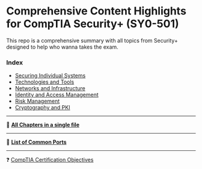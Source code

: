 # Comprehensive Content Highlights for CompTIA Security+ (SY0-501) 
This repo is a comprehensive summary with all topics from Security+ designed to help who wanna takes the exam.

### **Index**
* [Securing Individual Systems](https://github.com/Samsar4/SecurityPlus-ExamNotes/blob/master/1-Securing-Individual-Systems.md)
* [Technologies and Tools](https://github.com/Samsar4/SecurityPlus-ExamNotes/blob/master/2-Tools.md)
* [Networks and Infrastructure](https://github.com/Samsar4/SecurityPlus-ExamNotes/blob/master/3-Networks-and-Infrastructure.md)
* [Identity and Access Management](https://github.com/Samsar4/SecurityPlus-ExamNotes/blob/master/4-Identity-and-Access-Management.md)
* [Risk Management](https://github.com/Samsar4/SecurityPlus-ExamNotes/blob/master/5-Risk-Management.md)
* [Cryptography and PKI](https://github.com/Samsar4/SecurityPlus-ExamNotes/blob/master/6-Cryptography-and-PKI.md)
***
📓 [**All Chapters in a single file**](https://github.com/Samsar4/SecurityPlus-ExamNotes/blob/master/All-Chapters.md)

***
📍 [**List of Common Ports**](https://github.com/Samsar4/SecurityPlus-ExamNotes/blob/master/0-Ports.md)

***
❓ [CompTIA Certification Objectives](https://www.comptia.jp/pdf/Security%2B%20SY0-501%20Exam%20Objectives.pdf)
